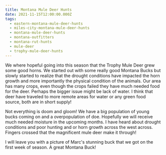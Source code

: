 ```yaml
---
title: Montana Mule Deer Hunts
date: 2021-11-15T12:00:00.000Z
tags:
  - eastern-montana-mule-deer-hunts
  - miles-city-montana-mule-deer-hunts
  - montana-mule-deer-hunts
  - montana-outfitters
  - montana-rut-hunts
  - mule-deer
  - trophy-mule-deer-hunts
---
```


We where hopeful going into this season that the Trophy Mule Deer grew some good horns. We started out with some really good Montana Bucks but slowly started to realize that the drought conditions have impacted the horn growth and more importantly the physical condition of the animals. Our area has many crops, even though the crops failed they have much needed food for the deer. Perhaps the bigger issue might be lack of water. I think that deer have traveled to more remote areas for water or any green food source, both are in short supply!

Not everything is doom and gloom! We have a big population of young bucks coming on and a overpopulation of doe. Hopefully we will receive much needed moisture in the upcoming months. I have heard about drought conditions and poor hunting and or horn growth across the west across. Fingers crossed that the magnificent mule deer make it through!

I will leave you with a picture of Marc's stunning buck that we got on the first week of season. A great Montana Buck!
